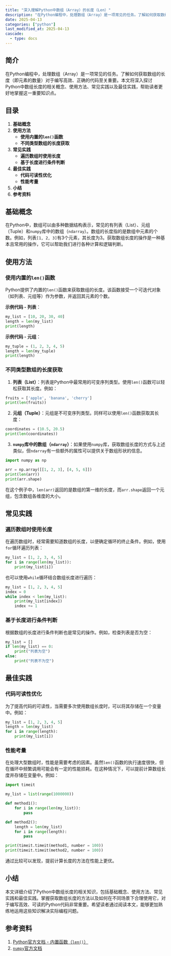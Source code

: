```yaml
---
title: "深入理解Python中数组（Array）的长度（Len）"
description: "在Python编程中，处理数组（Array）是一项常见的任务。了解如何获取数组的长度（即元素的数量）对于编写高效、正确的代码至关重要。本文将深入探讨Python中数组长度的相关概念、使用方法、常见实践以及最佳实践，帮助读者更好地掌握这一重要知识点。"
date: 2025-04-13
categories: ["python"]
last_modified_at: 2025-04-13
cascade:
  - type: docs
---
```



## 简介
在Python编程中，处理数组（Array）是一项常见的任务。了解如何获取数组的长度（即元素的数量）对于编写高效、正确的代码至关重要。本文将深入探讨Python中数组长度的相关概念、使用方法、常见实践以及最佳实践，帮助读者更好地掌握这一重要知识点。

<!-- more -->
## 目录
1. **基础概念**
2. **使用方法**
    - **使用内置的`len()`函数**
    - **不同类型数组的长度获取**
3. **常见实践**
    - **遍历数组时使用长度**
    - **基于长度进行条件判断**
4. **最佳实践**
    - **代码可读性优化**
    - **性能考量**
5. **小结**
6. **参考资料**

## 基础概念
在Python中，数组可以由多种数据结构表示，常见的有列表（List）、元组（Tuple）和`numpy`库中的数组（`ndarray`）。数组的长度指的是数组中元素的个数。例如，列表`[1, 2, 3]`有3个元素，其长度为3。获取数组长度的操作是一种基本且常用的操作，它可以帮助我们进行各种计算和逻辑判断。

## 使用方法

### 使用内置的`len()`函数
Python提供了内置的`len()`函数来获取数组的长度。该函数接受一个可迭代对象（如列表、元组等）作为参数，并返回其元素的个数。

**示例代码 - 列表**：
```python
my_list = [10, 20, 30, 40]
length = len(my_list)
print(length)  
```

**示例代码 - 元组**：
```python
my_tuple = (1, 2, 3, 4, 5)
length = len(my_tuple)
print(length)  
```

### 不同类型数组的长度获取
1. **列表（List）**：列表是Python中最常用的可变序列类型。使用`len()`函数可以轻松获取其长度。例如：
```python
fruits = ['apple', 'banana', 'cherry']
print(len(fruits))  
```

2. **元组（Tuple）**：元组是不可变序列类型。同样可以使用`len()`函数获取其长度：
```python
coordinates = (10.5, 20.5)
print(len(coordinates))  
```

3. **`numpy`库中的数组（`ndarray`）**：如果使用`numpy`库，获取数组长度的方式与上述类似，但`ndarray`有一些额外的属性可以提供关于数组形状的信息。
```python
import numpy as np

arr = np.array([[1, 2, 3], [4, 5, 6]])
print(len(arr))  
print(arr.shape)  
```
在这个例子中，`len(arr)`返回的是数组的第一维的长度，而`arr.shape`返回一个元组，包含数组各维度的大小。

## 常见实践

### 遍历数组时使用长度
在遍历数组时，经常需要知道数组的长度，以便确定循环的终止条件。例如，使用`for`循环遍历列表：
```python
my_list = [1, 2, 3, 4, 5]
for i in range(len(my_list)):
    print(my_list[i])
```

也可以使用`while`循环结合数组长度进行遍历：
```python
my_list = [1, 2, 3, 4, 5]
index = 0
while index < len(my_list):
    print(my_list[index])
    index += 1
```

### 基于长度进行条件判断
根据数组的长度进行条件判断也是常见的操作。例如，检查列表是否为空：
```python
my_list = []
if len(my_list) == 0:
    print("列表为空")
else:
    print("列表不为空")
```

## 最佳实践

### 代码可读性优化
为了提高代码的可读性，当需要多次使用数组长度时，可以将其存储在一个变量中。例如：
```python
my_list = [1, 2, 3, 4, 5]
length = len(my_list)
for i in range(length):
    print(my_list[i])
```

### 性能考量
在处理大型数组时，性能是需要考虑的因素。虽然`len()`函数的执行速度很快，但在循环中频繁调用可能会有一定的性能损耗。在这种情况下，可以提前计算数组长度并存储在变量中。例如：
```python
import timeit

my_list = list(range(1000000))

def method1():
    for i in range(len(my_list)):
        pass

def method2():
    length = len(my_list)
    for i in range(length):
        pass

print(timeit.timeit(method1, number = 100))
print(timeit.timeit(method2, number = 100))
```
通过比较可以发现，提前计算长度的方法在性能上更优。

## 小结
本文详细介绍了Python中数组长度的相关知识，包括基础概念、使用方法、常见实践和最佳实践。掌握获取数组长度的方法以及如何在不同场景下合理使用它，对于编写高效、可读的Python代码非常重要。希望读者通过阅读本文，能够更加熟练地运用这些知识解决实际编程问题。

## 参考资料
1. [Python官方文档 - 内置函数（`len()`）](https://docs.python.org/3/library/functions.html#len)
2. [`numpy`官方文档](https://numpy.org/doc/)